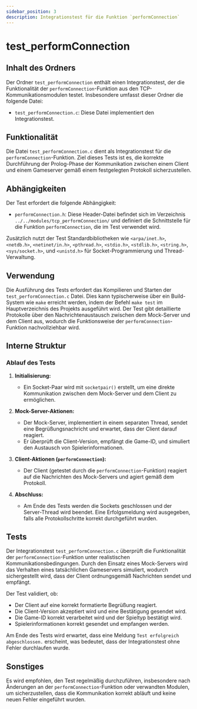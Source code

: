 ```yaml
---
sidebar_position: 3
description: Integrationstest für die Funktion `performConnection`
---
```


# test_performConnection

## Inhalt des Ordners

Der Ordner `test_performConnection` enthält einen Integrationstest, der die Funktionalität der `performConnection`-Funktion aus den TCP-Kommunikationsmodulen testet. Insbesondere umfasst dieser Ordner die folgende Datei:

- `test_performConnection.c`: Diese Datei implementiert den Integrationstest.

## Funktionalität

Die Datei `test_performConnection.c` dient als Integrationstest für die `performConnection`-Funktion. Ziel dieses Tests ist es, die korrekte Durchführung der Prolog-Phase der Kommunikation zwischen einem Client und einem Gameserver gemäß einem festgelegten Protokoll sicherzustellen.

## Abhängigkeiten

Der Test erfordert die folgende Abhängigkeit:

- `performConnection.h`: Diese Header-Datei befindet sich im Verzeichnis `../../modules/tcp_performConnection/` und definiert die Schnittstelle für die Funktion `performConnection`, die im Test verwendet wird.

Zusätzlich nutzt der Test Standardbibliotheken wie `<arpa/inet.h>`, `<netdb.h>`, `<netinet/in.h>`, `<pthread.h>`, `<stdio.h>`, `<stdlib.h>`, `<string.h>`, `<sys/socket.h>`, und `<unistd.h>` für Socket-Programmierung und Thread-Verwaltung.

## Verwendung

Die Ausführung des Tests erfordert das Kompilieren und Starten der `test_performConnection.c` Datei. Dies kann typischerweise über ein Build-System wie `make` erreicht werden, indem der Befehl `make test` im Hauptverzeichnis des Projekts ausgeführt wird. Der Test gibt detaillierte Protokolle über den Nachrichtenaustausch zwischen dem Mock-Server und dem Client aus, wodurch die Funktionsweise der `performConnection`-Funktion nachvollziehbar wird.

## Interne Struktur

### Ablauf des Tests

1. **Initialisierung:**
   - Ein Socket-Paar wird mit `socketpair()` erstellt, um eine direkte Kommunikation zwischen dem Mock-Server und dem Client zu ermöglichen.

2. **Mock-Server-Aktionen:**
   - Der Mock-Server, implementiert in einem separaten Thread, sendet eine Begrüßungsnachricht und erwartet, dass der Client darauf reagiert.
   - Er überprüft die Client-Version, empfängt die Game-ID, und simuliert den Austausch von Spielerinformationen.

3. **Client-Aktionen (`performConnection`):**
   - Der Client (getestet durch die `performConnection`-Funktion) reagiert auf die Nachrichten des Mock-Servers und agiert gemäß dem Protokoll.

4. **Abschluss:**
   - Am Ende des Tests werden die Sockets geschlossen und der Server-Thread wird beendet. Eine Erfolgsmeldung wird ausgegeben, falls alle Protokollschritte korrekt durchgeführt wurden.

## Tests

Der Integrationstest `test_performConnection.c` überprüft die Funktionalität der `performConnection`-Funktion unter realistischen Kommunikationsbedingungen. Durch den Einsatz eines Mock-Servers wird das Verhalten eines tatsächlichen Gameservers simuliert, wodurch sichergestellt wird, dass der Client ordnungsgemäß Nachrichten sendet und empfängt.

Der Test validiert, ob:
- Der Client auf eine korrekt formatierte Begrüßung reagiert.
- Die Client-Version akzeptiert wird und eine Bestätigung gesendet wird.
- Die Game-ID korrekt verarbeitet wird und der Spieltyp bestätigt wird.
- Spielerinformationen korrekt gesendet und empfangen werden.

Am Ende des Tests wird erwartet, dass eine Meldung `Test erfolgreich abgeschlossen.` erscheint, was bedeutet, dass der Integrationstest ohne Fehler durchlaufen wurde.

## Sonstiges

Es wird empfohlen, den Test regelmäßig durchzuführen, insbesondere nach Änderungen an der `performConnection`-Funktion oder verwandten Modulen, um sicherzustellen, dass die Kommunikation korrekt abläuft und keine neuen Fehler eingeführt wurden.